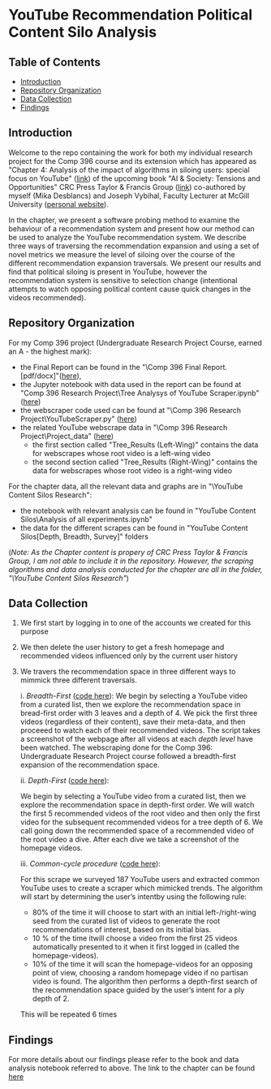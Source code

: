 # YouTube Recommendation Political Content Silo Analysis

## Table of Contents
* [Introduction](#introduction)
* [Repository Organization](*repository-organization)
* [Data Collection](*data-collection)
* [Findings](*findings)

## Introduction
Welcome to the repo containing the work for both my individual research project for the Comp 396 course and its extension which has appeared as "Chapter 4: Analysis of the impact of algorithms in siloing users: special focus on YouTube" ([link](https://www.taylorfrancis.com/chapters/edit/10.1201/9781003261247-6/analysis-impact-algorithms-siloing-users-special-focus-youtube-joseph-vybihal-mika-desblancs?context=ubx&refId=12c02a41-5e92-4e23-b30e-11c994b58944)) of the upcoming book "AI & Society: Tensions and Opportunities" CRC Press Taylor & Francis Group ([link](https://www.taylorfrancis.com/books/edit/10.1201/9781003261247/ai-society-christo-el-morr)) co-authored by myself (Mika Desblancs) and Joseph Vybihal, Faculty Lecturer at McGill University ([personal website](https://www.cs.mcgill.ca/~jvybihal/index.php)).

In the chapter, we present a software probing method to examine the behaviour of a recommendation system and present how our method can be used to analyze the YouTube recommendation system. We describe three ways of traversing the recommendation expansion and using a set of novel metrics we measure the level of siloing over the course of the different recommendation expansion traversals. We present our results and find that political siloing is present in YouTube, however the recommendation system is sensitive to selection change (intentional attempts to watch opposing political content cause quick changes in the videos recommended).

## Repository Organization
For my Comp 396 project (Undergraduate Research Project Course, earned an A - the highest mark): 
- the Final Report can be found in the "\Comp 396 Final Report.[pdf/docx]"([here](https://github.com/mika-jpd/YouTube_Radicalization_Recommendations/blob/master/Comp%20396%20Research%20Project/Comp%20396%20Final%20Report.pdf)),
- the Jupyter notebook with data used in the report can be found at "Comp 396 Research Project\Tree Analysys of YouTube Scraper.ipynb" ([here](https://github.com/mika-jpd/YouTube_Radicalization_Recommendations/blob/master/Comp%20396%20Research%20Project/Tree%20Analysys%20of%20YouTube%20Scraper.ipynb))
- the webscraper code used can be found at "\Comp 396 Research Project\YouTubeScraper.py" ([here](https://github.com/mika-jpd/YouTube_Radicalization_Recommendations/blob/master/Comp%20396%20Research%20Project/YouTubeScraper.py))
- the related YouTube webscrape data in "\Comp 396 Research Project\Project_data\" ([here](https://github.com/mika-jpd/YouTube_Radicalization_Recommendations/tree/master/Comp%20396%20Research%20Project/Project_data))
    - the first section called "Tree_Results (Left-Wing)" contains the data for webscrapes whose root video is a left-wing video
    - the second section called "Tree_Results (Right-Wing)" contains the data for webscrapes whose root video is a right-wing video

For the chapter data, all the relevant data and graphs are in "\YouTube Content Silos Research":
- the notebook with relevant analysis can be found in "YouTube Content Silos\Analysis of all experiments.ipynb"
- the data for the different scrapes can be found in "YouTube Content Silos\[Depth, Breadth, Survey]" folders

(*Note: As the Chapter content is propery of CRC Press Taylor & Francis Group, I am not able to include it in the repository. However, the scraping algorithms and data analysis conducted for the chapter are all in the folder, "\YouTube Content Silos Research"*)

## Data Collection
1. We first start by logging in to one of the accounts we created for this purpose
2. We then delete the user history to get a fresh homepage and recommended videos influenced only by the current user history
3. We travers the recommendation space in three different ways to mimmick three different traversals.


    i. *Breadth-First* ([code here](https://github.com/mika-jpd/YouTube_Radicalization_Recommendations/blob/master/YouTube%20Content%20Silos%20Research/Scripts/breadth_youtubescraper.py)):
    We begin by selecting a YouTube video from a curated list, then we explore the recommendation space in bread-first order with 3 leaves and a depth of 4. We pick the first three videos (regardless of their content), save their meta-data, and then proceeed to watch each of their recommended videos. The script takes a screenshot of the webpage after all videos at each *depth level* have been watched. 
    The webscraping done for the Comp 396: Undergraduate Research Project course followed a breadth-first expansion of the recommendation space.
    
    
    ii. *Depth-First* ([code here](https://github.com/mika-jpd/YouTube_Radicalization_Recommendations/blob/master/YouTube%20Content%20Silos%20Research/Scripts/depth_youtubescraper.py)):
    
    We begin by selecting a YouTube video from a curated list, then we explore the recommendation space in depth-first order. We will watch the first 5 recommended videos of the root video and then only the first video for the subsequent recommended videos for a tree depth of 6. We call going down the recommended space of a recommended video of the root video a dive. After each dive we take a screenshot of the homepage videos.
    
    
    iii. *Common-cycle procedure* ([code here](https://github.com/mika-jpd/YouTube_Radicalization_Recommendations/blob/master/YouTube%20Content%20Silos%20Research/Scripts/survey_youtubescraper.py)):

    For this scrape we surveyed 187 YouTube users and extracted common YouTube uses to create a scraper which mimicked trends.
The algorithm will start by determining the user’s intentby using the following rule: 
    * 80% of the time it will choose to start with an initial left-/right-wing seed from the curated list of videos to generate the root recommendations of interest, based on its initial bias.
    * 10 % of the time itwill choose a video from the first 25 videos automatically presented to it when it first logged in (called the homepage-videos).
    * 10% of the time it will scan the homepage-videos for an opposing point of view, choosing a random homepage video if no partisan video is found. The algorithm then performs a depth-first search of the recommendation space guided by the user’s intent for a ply depth of 2. 

    This will be repeated 6 times

## Findings
For more details about our findings please refer to the book and data analysis notebook referred to above. The link to the chapter can be found [here](https://www.taylorfrancis.com/chapters/edit/10.1201/9781003261247-6/analysis-impact-algorithms-siloing-users-special-focus-youtube-joseph-vybihal-mika-desblancs?context=ubx&refId=12c02a41-5e92-4e23-b30e-11c994b58944)
